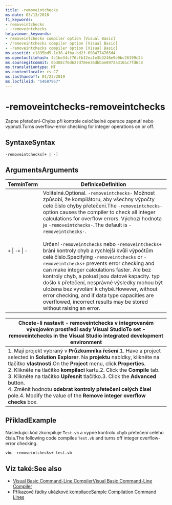 ```yaml
---
title: -removeintchecks
ms.date: 03/13/2018
f1_keywords:
- removeintchecks
- -removeintchecks
helpviewer_keywords:
- removeintchecks compiler option [Visual Basic]
- /removeintchecks compiler option [Visual Basic]
- -removeintchecks compiler option [Visual Basic]
ms.assetid: c1835bd5-1e38-4fba-bd2f-6984774765d4
ms.openlocfilehash: 4c1be34cf76cfb12ea1e3b3246e9e0bc26199c24
ms.sourcegitcommit: 6b308cf6d627d78ee36dbbae8972a310ac7fd6c8
ms.translationtype: MT
ms.contentlocale: cs-CZ
ms.lasthandoff: 01/23/2019
ms.locfileid: "54687957"
---
```

# <a name="-removeintchecks"></a><span data-ttu-id="7a964-102">-removeintchecks</span><span class="sxs-lookup"><span data-stu-id="7a964-102">-removeintchecks</span></span>
<span data-ttu-id="7a964-103">Zapne přetečení-Chyba při kontrole celočíselné operace zapnutí nebo vypnutí.</span><span class="sxs-lookup"><span data-stu-id="7a964-103">Turns overflow-error checking for integer operations on or off.</span></span>  
  
## <a name="syntax"></a><span data-ttu-id="7a964-104">Syntaxe</span><span class="sxs-lookup"><span data-stu-id="7a964-104">Syntax</span></span>  
  
```  
-removeintchecks[+ | -]  
```  
  
## <a name="arguments"></a><span data-ttu-id="7a964-105">Arguments</span><span class="sxs-lookup"><span data-stu-id="7a964-105">Arguments</span></span>  
  
|<span data-ttu-id="7a964-106">Termín</span><span class="sxs-lookup"><span data-stu-id="7a964-106">Term</span></span>|<span data-ttu-id="7a964-107">Definice</span><span class="sxs-lookup"><span data-stu-id="7a964-107">Definition</span></span>|  
|---|---|  
|<span data-ttu-id="7a964-108">`+` &#124; `-`</span><span class="sxs-lookup"><span data-stu-id="7a964-108">`+` &#124; `-`</span></span>|<span data-ttu-id="7a964-109">Volitelné.</span><span class="sxs-lookup"><span data-stu-id="7a964-109">Optional.</span></span> <span data-ttu-id="7a964-110">`-removeintchecks-` Možnost způsobí, že kompilátoru, aby všechny výpočty celé číslo chyby přetečení.</span><span class="sxs-lookup"><span data-stu-id="7a964-110">The `-removeintchecks-` option causes the compiler to check all integer calculations for overflow errors.</span></span> <span data-ttu-id="7a964-111">Výchozí hodnota je `-removeintchecks-`.</span><span class="sxs-lookup"><span data-stu-id="7a964-111">The default is `-removeintchecks-`.</span></span><br /><br /> <span data-ttu-id="7a964-112">Určení `-removeintchecks` nebo `-removeintchecks+` brání kontroly chyb a rychlejší kvůli výpočtům celé číslo.</span><span class="sxs-lookup"><span data-stu-id="7a964-112">Specifying `-removeintchecks` or `-removeintchecks+` prevents error checking and can make integer calculations faster.</span></span> <span data-ttu-id="7a964-113">Ale bez kontroly chyb, a pokud jsou datové kapacity. typ došlo k přetečení, nesprávné výsledky mohou být uložena bez vyvolání k chybě.</span><span class="sxs-lookup"><span data-stu-id="7a964-113">However, without error checking, and if data type capacities are overflowed, incorrect results may be stored without raising an error.</span></span>|  
  
|<span data-ttu-id="7a964-114">Chcete-li nastavit - removeintchecks v integrovaném vývojovém prostředí sady Visual Studio</span><span class="sxs-lookup"><span data-stu-id="7a964-114">To set -removeintchecks in the Visual Studio integrated development environment</span></span>|  
|---|  
|<span data-ttu-id="7a964-115">1.  Mají projekt vybraný v **Průzkumníka řešení**.</span><span class="sxs-lookup"><span data-stu-id="7a964-115">1.  Have a project selected in **Solution Explorer**.</span></span> <span data-ttu-id="7a964-116">Na **projektu** nabídky, klikněte na tlačítko **vlastnosti**.</span><span class="sxs-lookup"><span data-stu-id="7a964-116">On the **Project** menu, click **Properties**.</span></span> <br /><span data-ttu-id="7a964-117">2.  Klikněte na tlačítko **kompilaci** kartu.</span><span class="sxs-lookup"><span data-stu-id="7a964-117">2.  Click the **Compile** tab.</span></span><br /><span data-ttu-id="7a964-118">3.  Klikněte na tlačítko **Upřesnit** tlačítko.</span><span class="sxs-lookup"><span data-stu-id="7a964-118">3.  Click the **Advanced** button.</span></span><br /><span data-ttu-id="7a964-119">4.  Změnit hodnotu **odebrat kontroly přetečení celých čísel** pole.</span><span class="sxs-lookup"><span data-stu-id="7a964-119">4.  Modify the value of the **Remove integer overflow checks** box.</span></span>|  
  
## <a name="example"></a><span data-ttu-id="7a964-120">Příklad</span><span class="sxs-lookup"><span data-stu-id="7a964-120">Example</span></span>  
 <span data-ttu-id="7a964-121">Následující kód zkompiluje `Test.vb` a vypne kontrolu chyb přetečení celého čísla.</span><span class="sxs-lookup"><span data-stu-id="7a964-121">The following code compiles `Test.vb` and turns off integer overflow-error checking.</span></span>  
  
```console
vbc -removeintchecks+ test.vb  
```  
  
## <a name="see-also"></a><span data-ttu-id="7a964-122">Viz také:</span><span class="sxs-lookup"><span data-stu-id="7a964-122">See also</span></span>
- [<span data-ttu-id="7a964-123">Visual Basic Command-Line Compiler</span><span class="sxs-lookup"><span data-stu-id="7a964-123">Visual Basic Command-Line Compiler</span></span>](../../../visual-basic/reference/command-line-compiler/index.md)
- [<span data-ttu-id="7a964-124">Příkazové řádky ukázkové kompilace</span><span class="sxs-lookup"><span data-stu-id="7a964-124">Sample Compilation Command Lines</span></span>](../../../visual-basic/reference/command-line-compiler/sample-compilation-command-lines.md)
